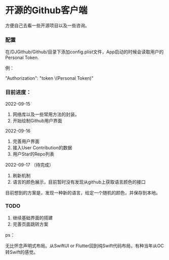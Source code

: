 # 开源的Github客户端

方便自己去看一些开源项目以及一些咨询。

### 配置

在/DJGithub/Github/目录下添加config.plist文件，App启动的时候会读取用户的Personal Token.

例：

"Authorization": "token \\(Personal Token)"

### 目前进度：

2022-09-15

1. 网络库以及一些常用方法的封装。
2. 开始绘制Github用户界面

2022-09-16

1. 完善用户界面
2. 接入User Contribution的数据
3. 用户Star的Repo列表

2022-09-17 （待完成）

1. 刷新机制
2. 语言的颜色展示，目前暂时没有发现从github上获取语言颜色的接口

​	目前想到的方案是，发现一种新的语言，给定一个随机的颜色，并保存到本地。

### TODO

1. 继续基础界面的搭建
2. 完善页面跳转方案

ps：

无比怀念声明式布局。从SwiftUI or Flutter回到纯Swift代码布局，有种当年从OC转Swift的感觉。